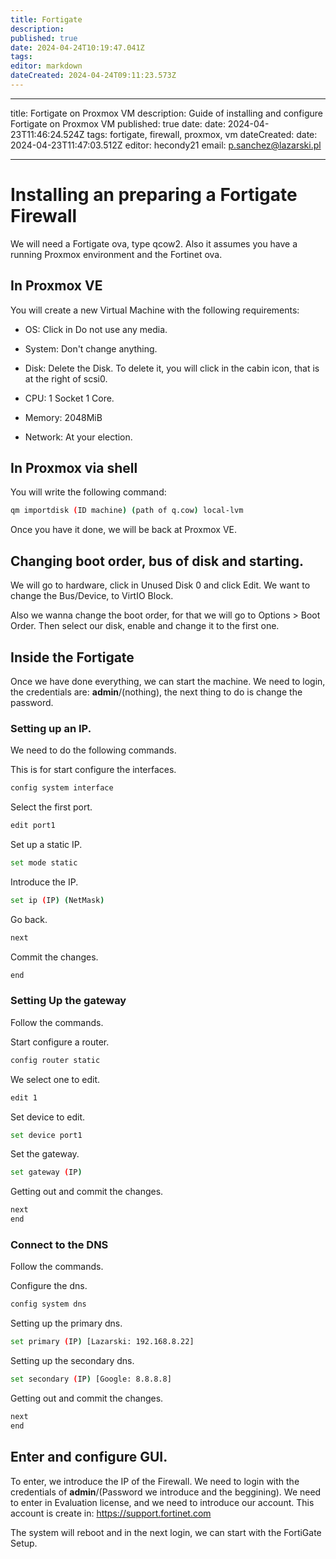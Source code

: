```yaml
---
title: Fortigate
description: 
published: true
date: 2024-04-24T10:19:47.041Z
tags: 
editor: markdown
dateCreated: 2024-04-24T09:11:23.573Z
---
```


---
title: Fortigate on Proxmox VM
description: Guide of installing and configure Fortigate on Proxmox VM
published: true
date: date: 2024-04-23T11:46:24.524Z
tags: fortigate, firewall, proxmox, vm
dateCreated: date: 2024-04-23T11:47:03.512Z
editor: hecondy21
email: p.sanchez@lazarski.pl

---
# Installing an preparing a Fortigate Firewall

We will need a Fortigate ova, type qcow2. Also it assumes you have a running Proxmox environment and the Fortinet ova. 

## In Proxmox VE

You will create a new Virtual Machine with the following requirements:

- OS: Click in Do not use any media.

- System: Don't change anything.

- Disk: Delete the Disk. To delete it, you will click in the cabin icon, that is at the right of scsi0.

- CPU: 1 Socket 1 Core.

- Memory: 2048MiB

- Network: At your election.


## In Proxmox via shell

You will write the following command:
```bash
qm importdisk (ID machine) (path of q.cow) local-lvm
```

Once you have it done, we will be back at Proxmox VE.

## Changing boot order, bus of disk and starting.

We will go to hardware, click in Unused Disk 0 and click Edit. We want to change the Bus/Device, to VirtIO Block.

Also we wanna change the boot order, for that we will go to Options > Boot Order. Then select our disk, enable and change it to the first one.

## Inside the Fortigate

Once we have done everything, we can start the machine. We need to login, the credentials are: **admin**/(nothing), the next thing to do is change the password. 

### Setting up an IP.

We need to do the following commands. 

This is for start configure the interfaces.
```bash
config system interface
```

Select the first port.
```bash
edit port1
```

Set up a static IP.
```bash
set mode static
```

Introduce the IP.
```bash
set ip (IP) (NetMask)
```

Go back.
```bash
next
```
Commit the changes.
```bash
end
```

### Setting Up the gateway
Follow the commands.

Start configure a router.
```bash
config router static
```

We select one to edit.
```bash
edit 1
```

Set device to edit.
```bash
set device port1
```

Set the gateway.
```bash
set gateway (IP)
```

Getting out and commit the changes.
```bash
next
end
```

### Connect to the DNS
Follow the commands.

Configure the dns.
```bash
config system dns
```
Setting up the primary dns.
```bash
set primary (IP) [Lazarski: 192.168.8.22]
```

Setting up the secondary dns.
```bash
set secondary (IP) [Google: 8.8.8.8]
```
Getting out and commit the changes.
```bash
next
end
```


## Enter and configure GUI.
To enter, we introduce the IP of the Firewall. We need to login with the credentials of **admin**/(Password we introduce and the beggining). We need to enter in Evaluation license, and we need to introduce our account. This account is create in: https://support.fortinet.com

The system will reboot and in the next login, we can start with the FortiGate Setup. 
